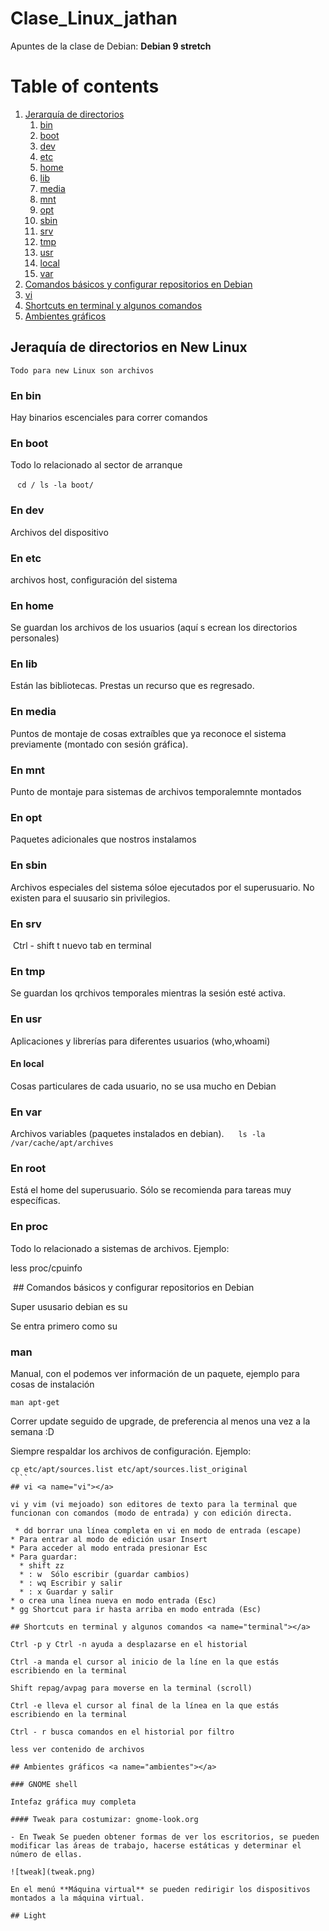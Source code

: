 # Clase_Linux_jathan
Apuntes de la clase de Debian: **Debian 9 stretch**


# Table of contents
1. [Jerarquía de directorios](#directorios)
	1. [bin](#bin)
	2. [boot](#boot)
	3. [dev](#dev)
	4. [etc](#etc)
	5. [home](#home)
	6. [lib](#lib)
	7. [media](#media)
	8. [mnt](#mnt)
	9. [opt](#opt)
	10. [sbin](#sbin)
	11. [srv](#srv)
	12. [tmp](#tmp)
	13. [usr](#usr)
	14. [local](#local)
	15. [var](#var)
2. [Comandos básicos y configurar repositorios en Debian](#com)
3. [vi](#vi)
4. [Shortcuts en terminal y algunos comandos](#terminal)
5. [Ambientes gráficos](#ambientes)


## Jeraquía de directorios en New Linux <a name="directorios"></a>

	Todo para new Linux son archivos
  
  ### En bin <a name="bin"></a>
  
  Hay binarios escenciales para correr comandos
  
  ### En boot <a name="boot"></a>
  
  Todo lo relacionado al sector de arranque
  
  ```
  cd /
  ls -la boot/
  ```
  ### En dev <a name="dev"></a>
  
  Archivos del dispositivo
  
  ### En etc <a name="etc"></a>
  
 archivos host, configuración del sistema
 
 ### En home <a name="home"></a>
 
 Se guardan los archivos de los usuarios (aquí s ecrean los directorios personales)
 
 ### En lib <a name="lib"></a>
 
 Están las bibliotecas. Prestas un recurso que es regresado.
 
 ### En media <a name="media"></a>
 
 Puntos de montaje de cosas extraíbles que ya reconoce el sistema previamente (montado con sesión gráfica).
 
 ### En mnt <a name="mnt"></a>
 
 Punto de montaje para sistemas de archivos temporalemnte montados
 
 ### En opt <a name="opt"></a>
 
 Paquetes adicionales que nostros instalamos
 
 ### En sbin <a name="sbin"></a>
 
 Archivos especiales del sistema sóloe ejecutados por el superusuario. No existen para el suusario sin privilegios.
 
 ### En srv <a name="srv"></a>
 
  Ctrl - shift t nuevo tab en terminal
  
  ### En tmp <a name="tmp"></a>
  
  Se guardan los qrchivos temporales mientras la sesión esté activa.
  
  ### En usr <a name="usr"></a>
  
  Aplicaciones y librerías para diferentes usuarios (who,whoami)
  
  #### En local <a name="local"></a>
  
  Cosas particulares de cada usuario, no se usa mucho en Debian
  
  ### En var <a name="var"></a>
  
  Archivos variables (paquetes instalados en debian). 
  
 ```
 ls -la /var/cache/apt/archives
 ```
  
  ### En root 
  
  Está el home del superusuario. Sólo se recomienda para tareas muy específicas. 
  
  ### En proc
  
  Todo lo relacionado a sistemas de archivos. Ejemplo:
  
  less proc/cpuinfo
  
  ## Comandos básicos y configurar repositorios en Debian <a name="com"></a>
  
  Super ususario debian es su
  
  Se entra primero como su
  
  ### man
  Manual, con el podemos ver información de un paquete, ejemplo para cosas de instalación
  
```
man apt-get 
```
  
  
  Correr update seguido de upgrade, de preferencia al menos una vez a la semana :D
  
  Siempre respaldar los archivos de configuración. Ejemplo:
  
  ```
  cp etc/apt/sources.list etc/apt/sources.list_original
  ```
## vi <a name="vi"></a>

vi y vim (vi mejoado) son editores de texto para la terminal que funcionan con comandos (modo de entrada) y con edición directa.

  * dd borrar una línea completa en vi en modo de entrada (escape)
  * Para entrar al modo de edición usar Insert
  * Para acceder al modo entrada presionar Esc
  * Para guardar:
  	* shift zz
  	* : w  Sólo escribir (guardar cambios)
  	* : wq Escribir y salir
  	* : x Guardar y salir
  * o crea una línea nueva en modo entrada (Esc)
  * gg Shortcut para ir hasta arriba en modo entrada (Esc)
  
  ## Shortcuts en terminal y algunos comandos <a name="terminal"></a>
  
  Ctrl -p y Ctrl -n ayuda a desplazarse en el historial
  
  Ctrl -a manda el cursor al inicio de la líne en la que estás escribiendo en la terminal
  
  Shift repag/avpag para moverse en la terminal (scroll)
  
  Ctrl -e lleva el cursor al final de la línea en la que estás escribiendo en la terminal

  Ctrl - r busca comandos en el historial por filtro

  less ver contenido de archivos

## Ambientes gráficos <a name="ambientes"></a>

### GNOME shell

Intefaz gráfica muy completa

#### Tweak para costumizar: gnome-look.org

- En Tweak Se pueden obtener formas de ver los escritorios, se pueden modificar las áreas de trabajo, hacerse estáticas y determinar el número de ellas. 

![tweak](tweak.png)

En el menú **Máquina virtual** se pueden redirigir los dispositivos montados a la máquina virtual.

## Light 

